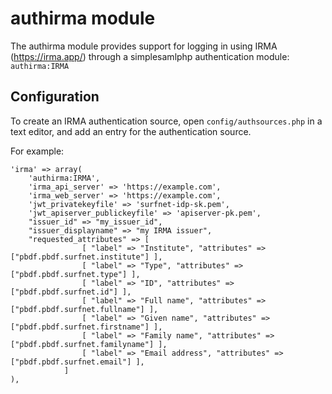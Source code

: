 authirma module
================

The authirma module provides support for logging in using IRMA
(https://irma.app/) through a simplesamlphp authentication module:
`authirma:IRMA`


## Configuration

To create an IRMA authentication source, open
`config/authsources.php` in a text editor, and add an entry for the
authentication source.

For example:

    'irma' => array(
        'authirma:IRMA',
        'irma_api_server' => 'https://example.com',
        'irma_web_server' => 'https://example.com',
        'jwt_privatekeyfile' => 'surfnet-idp-sk.pem',
        'jwt_apiserver_publickeyfile' => 'apiserver-pk.pem',
        "issuer_id" => "my_issuer_id",
        "issuer_displayname" => "my IRMA issuer",
        "requested_attributes" => [
                    [ "label" => "Institute", "attributes" => ["pbdf.pbdf.surfnet.institute"] ],
                    [ "label" => "Type", "attributes" => ["pbdf.pbdf.surfnet.type"] ],
                    [ "label" => "ID", "attributes" => ["pbdf.pbdf.surfnet.id"] ],
                    [ "label" => "Full name", "attributes" => ["pbdf.pbdf.surfnet.fullname"] ],
                    [ "label" => "Given name", "attributes" => ["pbdf.pbdf.surfnet.firstname"] ],
                    [ "label" => "Family name", "attributes" => ["pbdf.pbdf.surfnet.familyname"] ],
                    [ "label" => "Email address", "attributes" => ["pbdf.pbdf.surfnet.email"] ],
                ]
    ),
